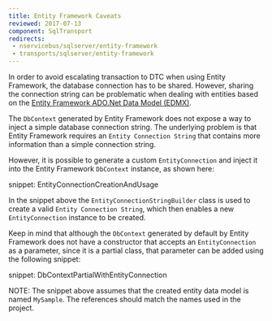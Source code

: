 ```yaml
---
title: Entity Framework Caveats
reviewed: 2017-07-13
component: SqlTransport
redirects:
 - nservicebus/sqlserver/entity-framework
 - transports/sqlserver/entity-framework
---
```



In order to avoid escalating transaction to DTC when using Entity Framework, the database connection has to be shared. However, sharing the connection string can be problematic when dealing with entities based on the [Entity Framework ADO.Net Data Model (EDMX)](https://msdn.microsoft.com/library/cc716685.aspx).

The `DbContext` generated by Entity Framework does not expose a way to inject a simple database connection string. The underlying problem is that Entity Framework requires an `Entity Connection String` that contains more information than a simple connection string.

However, it is possible to generate a custom `EntityConnection` and inject it into the Entity Framework `DbContext` instance, as shown here:

snippet: EntityConnectionCreationAndUsage

In the snippet above the `EntityConnectionStringBuilder` class is used to create a valid `Entity Connection String`, which then enables a new `EntityConnection` instance to be created.

Keep in mind that although the `DbContext` generated by default by Entity Framework does not have a constructor that accepts an `EntityConnection` as a parameter, since it is a partial class, that parameter can be added using the following snippet:

snippet: DbContextPartialWithEntityConnection

NOTE: The snippet above assumes that the created entity data model is named `MySample`. The references should match the names used in the project.